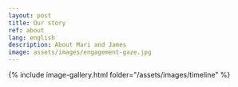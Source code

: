 ```yaml
---
layout: post
title: Our story
ref: about
lang: english
description: About Mari and James
image: assets/images/engagement-gaze.jpg
---
```


<!--{% include gallery.html %}-->

{% include image-gallery.html folder="/assets/images/timeline" %}
